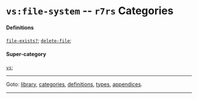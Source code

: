 

<a id='category__r7rs__vs_3a_file-system'></a>

# `vs:file-system` -- `r7rs` Categories


#### Definitions

[`file-exists?`](../../r7rs/definitions/file-exists_3f.md#definition__r7rs__file-exists_3f);
[`delete-file`](../../r7rs/definitions/delete-file.md#definition__r7rs__delete-file);


#### Super-category

[`vs`](../../r7rs/categories/vs.md#category__r7rs__vs);

----

Goto: [library](../../r7rs/_index.md#library__r7rs), [categories](../../r7rs/categories/_index.md#toc__r7rs__categories), [definitions](../../r7rs/definitions/_index.md#toc__r7rs__definitions), [types](../../r7rs/types/_index.md#toc__r7rs__types), [appendices](../../r7rs/appendices/_index.md#toc__r7rs__appendices).

----

